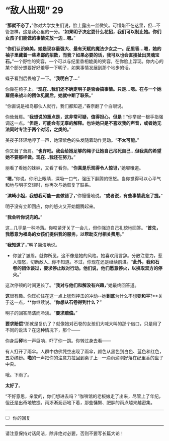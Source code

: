# “敌人出现” 29

“**那就不必了，**”你对大学女生们说，脸上露出一丝微笑。可惜焰不在这里，但...不管怎样，这是我心里的一分。“**如果明子决定耍什么花招，我们可以制止她。你们女孩子们能做的事情先放一边...嗯。**”

“**你们认识麻美。她是现存最强大、最有天赋的魔法少女之一。纪里香...嗯，她的袖子里藏着一些卑鄙的招数，而我？如果必要的话，我可以也会直接扯出灵魂宝石。**”一个野性的笑容，一个可以与纪里香相媲美的笑容，在你脸上浮现。你内心的某个部分想要好好羞辱一下明子，如果事情发展到那个地步的话。

蝶子看到后畏缩了一下。“**我明白了...**”

你靠在椅子上。“**现在...我们还不确定明子是否会搞事情。只是...嗯。在与一个她雇佣来战斗的团体见面后，她就中断了联系。**”

“你直说是福岛那伙人就行，我们都知道，”春奈翻了个白眼说。

你耸耸肩。“**我想说的重点是，这非常可疑，值得担心，但是！**”你举起一根手指强调这一点。“**但是，可能会有无辜的解释。也许她只是不喜欢我的声音，或者她无法同时专注于两个对话，之类的。**”

美夜子轻轻地哼了一声，她深紫色的头发随着动作晃动。“**不太可能。**”

你又耸了耸肩。“**也许吧。我会给她足够的绳子让她自己吊死自己...但我真的希望她不要那样做。现在...我还在努力。**”

丽看了看她的妹妹，又看了看你。“**你真是乐观得令人惊讶，**”她嘟囔道。

“**嗯，**”你说。你闭上眼睛，深吸一口气，强压下翻腾的愤怒。当你觉得可以心平气和地与明子交谈时，你再次与她恢复了联系。

“**滨崎小姐，我想我可能一直做错了，**”你慢慢地说。“**或者说，有些事情我忘了提。**”

明子没有立即回应，你的怒火又开始翻腾起来。

“**我会听你说完的。**”

这...几乎是一种冷落。你咬紧牙关了一会儿，但你强迫自己礼貌地回答。“**首先，我愿意为福岛的女孩们提供我的服务，以帮助支付相关费用。**”

“**我知道了，**”明子简洁地说。

- 你皱了皱眉。就你所见，这不像是她的风格。她喜欢用言辞。分散注意力，惹人恼怒，切断敌人...你不知道。不过，你现在还是继续前进。“**此外，我和石卷的团体谈过，要求停止敌对行动。他们说，他们愿意停火，以换取双方的停火。**”

这次停顿的时间更长了。“**我对与他们和解没有兴趣，**”她最终回答道。

**这**很有趣。你压抑住在这一点上猛烈抨击的冲动--她**到底**为什么不想要**和平**?**关于这一点，**你继续说。“**你想从石卷得到什么？**”

明子的回答简洁而冷淡。“**要求赔偿。**”

**要求赔偿**?那就是复仇了？就像她对石卷的女孩们大喊大叫的那个借口，只是用了不同的说法？在这种情况下，那个——

你身后**砰**地一声巨响，吓了你一跳。你转过身去看——

有人打开了雨伞。人群中仿佛凭空出现了雨伞，颜色从黑色到白色、蓝色和红色，五彩缤纷。**啪**的一声把你的注意力拉回到桌子上--一滴雨滴刚好落在纪里香的盘子中央。

哦。下雨了。

**太好了**。

“不好意思，亲爱的，你们想进去吗？”咖啡馆的老板娘走了出来，尽管上了年纪，但还是出奇地敏捷。雨淅淅沥沥地下着，那些慵懒、肥胖的雨点越来越密集。

---

- [ ] 你的回复

---

请注意保持对话简洁，除非绝对必要，否则不要写长篇大论！
